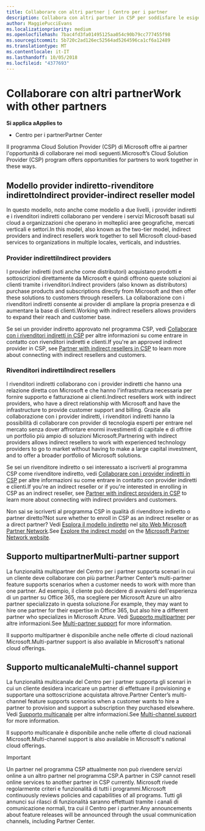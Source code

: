 ```yaml
---
title: Collaborare con altri partner | Centro per i partner
description: Collabora con altri partner in CSP per soddisfare le esigenze dei clienti condivisi.
author: MaggiePucciEvans
ms.localizationpriority: medium
ms.openlocfilehash: 7bac4fd3fa01495125aa054c90b79cc777455f98
ms.sourcegitcommit: 5b720c2ad126ec52564ad5264596ca1cf6a12489
ms.translationtype: MT
ms.contentlocale: it-IT
ms.lasthandoff: 10/05/2018
ms.locfileid: "4377693"
---
```

# <a name="work-with-other-partners"></a><span data-ttu-id="b38f6-103">Collaborare con altri partner</span><span class="sxs-lookup"><span data-stu-id="b38f6-103">Work with other partners</span></span>

**<span data-ttu-id="b38f6-104">Si applica a</span><span class="sxs-lookup"><span data-stu-id="b38f6-104">Applies to</span></span>**

-  <span data-ttu-id="b38f6-105">Centro per i partner</span><span class="sxs-lookup"><span data-stu-id="b38f6-105">Partner Center</span></span>

<span data-ttu-id="b38f6-106">Il programma Cloud Solution Provider (CSP) di Microsoft offre ai partner l'opportunità di collaborare nei modi seguenti.</span><span class="sxs-lookup"><span data-stu-id="b38f6-106">Microsoft’s Cloud Solution Provider (CSP) program offers opportunities for partners to work together in these ways.</span></span>

## <a name="indirect-provider-indirect-reseller-model"></a><span data-ttu-id="b38f6-107">Modello provider indiretto-rivenditore indiretto</span><span class="sxs-lookup"><span data-stu-id="b38f6-107">Indirect provider-indirect reseller model</span></span>

<span data-ttu-id="b38f6-108">In questo modello, noto anche come modello a due livelli, i provider indiretti e i rivenditori indiretti collaborano per vendere i servizi Microsoft basati sul cloud a organizzazioni che operano in molteplici aree geografiche, mercati verticali e settori.</span><span class="sxs-lookup"><span data-stu-id="b38f6-108">In this model, also known as the two-tier model, indirect providers and indirect resellers work together to sell Microsoft cloud-based services to organizations in multiple locales, verticals, and industries.</span></span> 

### <a name="indirect-providers"></a><span data-ttu-id="b38f6-109">Provider indiretti</span><span class="sxs-lookup"><span data-stu-id="b38f6-109">Indirect providers</span></span> 

<span data-ttu-id="b38f6-110">I provider indiretti (noti anche come distributori) acquistano prodotti e sottoscrizioni direttamente da Microsoft e quindi offrono queste soluzioni ai clienti tramite i rivenditori.</span><span class="sxs-lookup"><span data-stu-id="b38f6-110">Indirect providers (also known as distributors) purchase products and subscriptions directly from Microsoft and then offer these solutions to customers through resellers.</span></span> <span data-ttu-id="b38f6-111">La collaborazione con i rivenditori indiretti consente ai provider di ampliare la propria presenza e di aumentare la base di clienti.</span><span class="sxs-lookup"><span data-stu-id="b38f6-111">Working with indirect resellers allows providers to expand their reach and customer base.</span></span> 

<span data-ttu-id="b38f6-112">Se sei un provider indiretto approvato nel programma CSP, vedi [Collaborare con i rivenditori indiretti in CSP](indirect-provider-tasks-in-partner-center.md) per altre informazioni su come entrare in contatto con rivenditori indiretti e clienti.</span><span class="sxs-lookup"><span data-stu-id="b38f6-112">If you're an approved indirect provider in CSP, see [Partner with indirect resellers in CSP](indirect-provider-tasks-in-partner-center.md) to learn more about connecting with indirect resellers and customers.</span></span> 

### <a name="indirect-resellers"></a><span data-ttu-id="b38f6-113">Rivenditori indiretti</span><span class="sxs-lookup"><span data-stu-id="b38f6-113">Indirect resellers</span></span> 

<span data-ttu-id="b38f6-114">I rivenditori indiretti collaborano con i provider indiretti che hanno una relazione diretta con Microsoft e che hanno l'infrastruttura necessaria per fornire supporto e fatturazione ai clienti.</span><span class="sxs-lookup"><span data-stu-id="b38f6-114">Indirect resellers work with indirect providers, who have a direct relationship with Microsoft and have the infrastructure to provide customer support and billing.</span></span> <span data-ttu-id="b38f6-115">Grazie alla collaborazione con i provider indiretti, i rivenditori indiretti hanno la possibilità di collaborare con provider di tecnologia esperti per entrare nel mercato senza dover affrontare enormi investimenti di capitale e di offrire un portfolio più ampio di soluzioni Microsoft.</span><span class="sxs-lookup"><span data-stu-id="b38f6-115">Partnering with indirect providers allows indirect resellers to work with experienced technology providers to go to market without having to make a large capital investment, and to offer a broader portfolio of Microsoft solutions.</span></span> 

<span data-ttu-id="b38f6-116">Se sei un rivenditore indiretto o sei interessato a iscriverti al programma CSP come rivenditore indiretto, vedi [Collaborare con i provider indiretti in CSP](indirect-reseller-tasks-in-partner-center.md) per altre informazioni su come entrare in contatto con provider indiretti e clienti.</span><span class="sxs-lookup"><span data-stu-id="b38f6-116">If you're an indirect reseller or if you're interested in enrolling in CSP as an indirect reseller, see [Partner with indirect providers in CSP](indirect-reseller-tasks-in-partner-center.md) to learn more about connecting with indirect providers and customers.</span></span>

<span data-ttu-id="b38f6-117">Non sai se iscriverti al programma CSP in qualità di rivenditore indiretto o partner diretto?</span><span class="sxs-lookup"><span data-stu-id="b38f6-117">Not sure whether to enroll in CSP as an indirect reseller or as a direct partner?</span></span> <span data-ttu-id="b38f6-118">Vedi [Esplora il modello indiretto](https://partner.microsoft.com/cloud-solution-provider/indirect) nel [sito Web Microsoft Partner Network](https://partner.microsoft.com).</span><span class="sxs-lookup"><span data-stu-id="b38f6-118">See [Explore the indirect model](https://partner.microsoft.com/cloud-solution-provider/indirect) on the [Microsoft Partner Network website](https://partner.microsoft.com).</span></span>   

## <a name="multi-partner-support"></a><span data-ttu-id="b38f6-119">Supporto multipartner</span><span class="sxs-lookup"><span data-stu-id="b38f6-119">Multi-partner support</span></span>

<span data-ttu-id="b38f6-120">La funzionalità multipartner del Centro per i partner supporta scenari in cui un cliente deve collaborare con più partner.</span><span class="sxs-lookup"><span data-stu-id="b38f6-120">Partner Center’s multi-partner feature supports scenarios when a customer needs to work with more than one partner.</span></span> <span data-ttu-id="b38f6-121">Ad esempio, il cliente può decidere di avvalersi dell'esperienza di un partner su Office 365, ma scegliere per Microsoft Azure un altro partner specializzato in questa soluzione.</span><span class="sxs-lookup"><span data-stu-id="b38f6-121">For example, they may want to hire one partner for their expertise in Office 365, but also hire a different partner who specializes in Microsoft Azure.</span></span> <span data-ttu-id="b38f6-122">Vedi [Supporto multipartner](multipartner.md) per altre informazioni.</span><span class="sxs-lookup"><span data-stu-id="b38f6-122">See [Multi-partner support](multipartner.md) for more information.</span></span>

<span data-ttu-id="b38f6-123">Il supporto multipartner è disponibile anche nelle offerte di cloud nazionali Microsoft.</span><span class="sxs-lookup"><span data-stu-id="b38f6-123">Multi-partner support is also available in Microsoft's national cloud offerings.</span></span> 

## <a name="multi-channel-support"></a><span data-ttu-id="b38f6-124">Supporto multicanale</span><span class="sxs-lookup"><span data-stu-id="b38f6-124">Multi-channel support</span></span>

<span data-ttu-id="b38f6-125">La funzionalità multicanale del Centro per i partner supporta gli scenari in cui un cliente desidera incaricare un partner di effettuare il provisioning e supportare una sottoscrizione acquistata altrove.</span><span class="sxs-lookup"><span data-stu-id="b38f6-125">Partner Center’s multi-channel feature supports scenarios when a customer wants to hire a partner to provision and support a subscription they purchased elsewhere.</span></span> <span data-ttu-id="b38f6-126">Vedi [Supporto multicanale](multichannel.md) per altre informazioni.</span><span class="sxs-lookup"><span data-stu-id="b38f6-126">See [Multi-channel support](multichannel.md) for more information.</span></span>

<span data-ttu-id="b38f6-127">Il supporto multicanale è disponibile anche nelle offerte di cloud nazionali Microsoft.</span><span class="sxs-lookup"><span data-stu-id="b38f6-127">Multi-channel support is also available in Microsoft's national cloud offerings.</span></span>

> [!IMPORTANT]  
> <span data-ttu-id="b38f6-128">Un partner nel programma CSP attualmente non può rivendere servizi online a un altro partner nel programma CSP.</span><span class="sxs-lookup"><span data-stu-id="b38f6-128">A partner in CSP cannot resell online services to another partner in CSP currently.</span></span> <span data-ttu-id="b38f6-129">Microsoft rivede regolarmente criteri e funzionalità di tutti i programmi.</span><span class="sxs-lookup"><span data-stu-id="b38f6-129">Microsoft continuously reviews policies and capabilities of all programs.</span></span> <span data-ttu-id="b38f6-130">Tutti gli annunci sui rilasci di funzionalità saranno effettuati tramite i canali di comunicazione normali, tra cui il Centro per i partner.</span><span class="sxs-lookup"><span data-stu-id="b38f6-130">Any announcements about feature releases will be announced through the usual communication channels, including Partner Center.</span></span> 


